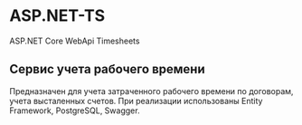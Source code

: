 # ASP.NET-TS
ASP.NET Core WebApi Timesheets
## Сервис учета рабочего времени
Предназначен для учета затраченного рабочего времени по договорам, учета высталенных счетов.
При реализации использованы Entity Framework, PostgreSQL, Swagger.
